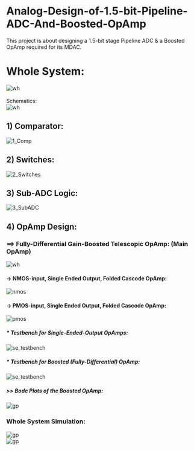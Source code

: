 # Analog-Design-of-1.5-bit-Pipeline-ADC-And-Boosted-OpAmp
This project is about designing a 1.5-bit stage Pipeline ADC & a Boosted OpAmp required for its MDAC.

# Whole System:
![wh](https://user-images.githubusercontent.com/27668656/61588141-521c6400-ab4b-11e9-82ce-309ce58dc03a.png)<br/><br/>
Schematics:<br/>
![wh](https://user-images.githubusercontent.com/27668656/61588150-6fe9c900-ab4b-11e9-98ff-0a2cd4ced414.png)<br/>

## 1) Comparator:
![1_Comp](https://user-images.githubusercontent.com/27668656/61586477-d827b300-ab29-11e9-84a9-81ca74f18817.png)

## 2) Switches:
![2_Switches](https://user-images.githubusercontent.com/27668656/61588164-9d367700-ab4b-11e9-8668-2014b8ef92a7.png)

## 3) Sub-ADC Logic:
![3_SubADC](https://user-images.githubusercontent.com/27668656/61588170-b5a69180-ab4b-11e9-934e-bc0490992db4.png)

## 4) OpAmp Design:
### ==> Fully-Differential Gain-Boosted Telescopic OpAmp: (Main OpAmp)
![wh](https://user-images.githubusercontent.com/27668656/61592759-3e452200-ab8c-11e9-89b4-f8b3f8870c0d.png)

#### -> NMOS-input, Single Ended Output, Folded Cascode OpAmp:
![nmos](https://user-images.githubusercontent.com/27668656/61592866-87e23c80-ab8d-11e9-9a8c-14c19f1b5831.png)
#### -> PMOS-input, Single Ended Output, Folded Cascode OpAmp:
![pmos](https://user-images.githubusercontent.com/27668656/61592896-caa41480-ab8d-11e9-8afb-7b28df8bf489.png)

##### * Testbench for Single-Ended-Output OpAmps:
![se_testbench](https://user-images.githubusercontent.com/27668656/61592936-30909c00-ab8e-11e9-8404-d16333184b8e.png)
##### * Testbench for Boosted (Fully-Differential) OpAmp:
![se_testbench](https://user-images.githubusercontent.com/27668656/61592954-66358500-ab8e-11e9-827f-2b667ea8251f.png)
##### >> Bode Plots of the Boosted OpAmp:
![gp](https://user-images.githubusercontent.com/27668656/61593213-97638480-ab91-11e9-9bf9-9297ecf66588.png)

### Whole System Simulation:
![gp](https://user-images.githubusercontent.com/27668656/61593345-3dfc5500-ab93-11e9-95a5-59b8842a0916.png)<br/>
![gp](https://user-images.githubusercontent.com/27668656/61593401-e0b4d380-ab93-11e9-9f54-dcf0525a0be7.png)
